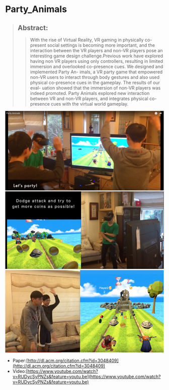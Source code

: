 # Party_Animals

>## Abstract:
>>With the rise of Virtual Reality, VR gaming in physically co- present social settings is becoming more important, and the interaction between the VR players and non-VR players pose an interesting game design challenge.Previous work have explored having non VR players using only controllers, resulting in limited immersion and overlooked co-presence cues. We designed and implemented Party An- imals, a VR party game that empowered non-VR users to interact through body gestures and also used physical co-presence cues in the gameplay. The results of our eval- uation showed that the immersion of non-VR players was indeed promoted. Party Animals explored new interaction between VR and non-VR players, and integrates physical co-presence cues with the virtual world gameplay.

![](Game_video3.png)
![](Game_video2.png)
![](Game_video.png)


+ Paper:[http://dl.acm.org/citation.cfm?id=3048409](http://dl.acm.org/citation.cfm?id=3048409)
+ Video:[https://www.youtube.com/watch?v=RUDycSyPNZs&feature=youtu.be](https://www.youtube.com/watch?v=RUDycSyPNZs&feature=youtu.be)
